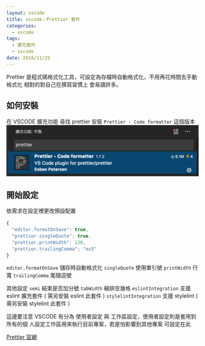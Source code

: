 ```yaml
---
layout: vscode
title: vscode：Prettier 套件
categories:
  - vscode
tags:
  - 擴充套件
  - vscode
date: 2018/11/25
---
```


Prettier 是程式碼格式化工具，可設定為存檔時自動格式化，不用再花時間去手動格式化
相對的對自己在撰寫習慣上 會易讀許多。

## 如何安裝

在 VSCODE 擴充功能 尋找 prettier 安裝 `Prettier - Code formatter` 這個版本
<img src="assets/images/vscode/prittier/001.png" />

## 開始設定

依需求在設定裡更改預設配置

```js
{
  "editor.formatOnSave": true,
  "prettier.singleQuote": true,
  "prettier.printWidth": 120,
  "prettier.trailingComma": "es5"
}
```

`editor.formatOnSave` 儲存時自動格式化 `singleQuote` 使用單引號 `printWidth` 行
寬 `trailingComma` 尾隨逗號

其他設定 `semi` 結束是否加分號 `tabWidth` 縮排空幾格 `eslintIntegration` 支援
eslint 擴充套件 ( 需另安裝 eslint 此套件 ) `stylelintIntegration` 支援 stylelint
( 需另安裝 stylelint 此套件 )

這邊要注意 VSCODE 有分為 使用者設定 與 工作區設定，使用者設定則是套用到所有的個
人設定工作區用來執行目前專案，若是怕影響到其他專案 可設定在此

[Prettier 官網](//prettier.io/docs/en/options.html)
